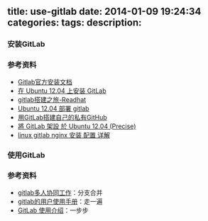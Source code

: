 title: use-gitlab
date: 2014-01-09 19:24:34
categories: 
tags: 
description: 
---



### 安装GitLab

### 参考资料
- [Gitlab官方安装文档](https://github.com/gitlabhq/gitlabhq/blob/master/doc/install/installation.md) 
- [在 Ubuntu 12.04 上安装 GitLab](http://www.vpsee.com/2012/11/install-gitlab-on-ubuntu-12-04/)
- [gitlab搭建之旅-Readhat](http://www.cnblogs.com/lenolix/archive/2013/02/06/2906466.html)
- [Ubuntu 12.04 部署 gitlab](http://www.jsxubar.info/ubuntu-install-gitlab.html)
- [用GitLab搭建自己的私有GitHub](http://segmentfault.com/a/1190000000345686)
- [將 GitLab 架設 於 Ubuntu 12.04 (Precise)](http://blog.longwin.com.tw/2013/11/gitlab-ubuntu-linux-precise-2013/)
- [linux gitlab nginx 安装 配置 详解](http://blog.51yip.com/server/1558.html)


### 使用GitLab


### 参考资料
- [gitlab多人协同工作](http://herry2013git.blog.163.com/blog/static/219568011201341111240751/)：分支合并
- [gitlab的用户使用手册](http://dl528888.blog.51cto.com/2382721/1292316)：走一遍
- [GitLab 使用介绍](www.fjlaa.com/hk/upload/2013-04-21/1.pdf)：一步步


